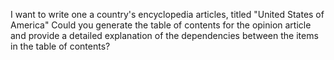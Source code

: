 I want to write one a country's encyclopedia articles, titled "United States of America" Could you generate the table of contents for the opinion article and provide a detailed explanation of the dependencies between the items in the table of contents?